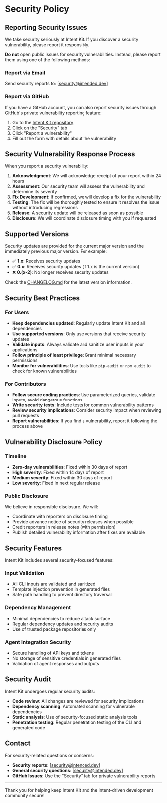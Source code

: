 # Security Policy

## Reporting Security Issues

We take security seriously at Intent Kit. If you discover a security vulnerability, please report it responsibly.

**Do not** open public issues for security vulnerabilities. Instead, please report them using one of the following methods:

### Report via Email

Send security reports to: [security@intended.dev]

### Report via GitHub

If you have a GitHub account, you can also report security issues through GitHub's private vulnerability reporting feature:

1. Go to the [Intent Kit repository](ç)
2. Click on the "Security" tab
3. Click "Report a vulnerability"
4. Fill out the form with details about the vulnerability

## Security Vulnerability Response Process

When you report a security vulnerability:

1. **Acknowledgment**: We will acknowledge receipt of your report within 24 hours
2. **Assessment**: Our security team will assess the vulnerability and determine its severity
3. **Fix Development**: If confirmed, we will develop a fix for the vulnerability
4. **Testing**: The fix will be thoroughly tested to ensure it resolves the issue without introducing regressions
5. **Release**: A security update will be released as soon as possible
6. **Disclosure**: We will coordinate disclosure timing with you if requested

## Supported Versions

Security updates are provided for the current major version and the immediately previous major version. For example:

- ✅ **1.x**: Receives security updates
- ✅ **0.x**: Receives security updates (if 1.x is the current version)
- ❌ **0.(x-2)**: No longer receives security updates

Check the [CHANGELOG.md](./CHANGELOG.md) for the latest version information.

## Security Best Practices

### For Users

- **Keep dependencies updated**: Regularly update Intent Kit and all dependencies
- **Use supported versions**: Only use versions that receive security updates
- **Validate inputs**: Always validate and sanitize user inputs in your applications
- **Follow principle of least privilege**: Grant minimal necessary permissions
- **Monitor for vulnerabilities**: Use tools like `pip-audit` or `npm audit` to check for known vulnerabilities

### For Contributors

- **Follow secure coding practices**: Use parameterized queries, validate inputs, avoid dangerous functions
- **Write security tests**: Include tests for common vulnerability patterns
- **Review security implications**: Consider security impact when reviewing pull requests
- **Report vulnerabilities**: If you find a vulnerability, report it following the process above

## Vulnerability Disclosure Policy

### Timeline

- **Zero-day vulnerabilities**: Fixed within 30 days of report
- **High severity**: Fixed within 14 days of report
- **Medium severity**: Fixed within 30 days of report
- **Low severity**: Fixed in next regular release

### Public Disclosure

We believe in responsible disclosure. We will:

- Coordinate with reporters on disclosure timing
- Provide advance notice of security releases when possible
- Credit reporters in release notes (with permission)
- Publish detailed vulnerability information after fixes are available

## Security Features

Intent Kit includes several security-focused features:

### Input Validation

- All CLI inputs are validated and sanitized
- Template injection prevention in generated files
- Safe path handling to prevent directory traversal

### Dependency Management

- Minimal dependencies to reduce attack surface
- Regular dependency updates and security audits
- Use of trusted package repositories only

### Agent Integration Security

- Secure handling of API keys and tokens
- No storage of sensitive credentials in generated files
- Validation of agent responses and outputs

## Security Audit

Intent Kit undergoes regular security audits:

- **Code review**: All changes are reviewed for security implications
- **Dependency scanning**: Automated scanning for vulnerable dependencies
- **Static analysis**: Use of security-focused static analysis tools
- **Penetration testing**: Regular penetration testing of the CLI and generated code

## Contact

For security-related questions or concerns:

- **Security reports**: [security@intended.dev]
- **General security questions**: [security@intended.dev]
- **GitHub Issues**: Use the "Security" tab for private vulnerability reports

---

Thank you for helping keep Intent Kit and the intent-driven development community secure!
